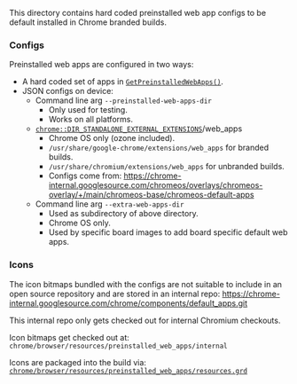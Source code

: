 This directory contains hard coded preinstalled web app configs to be default
installed in Chrome branded builds.

### Configs

Preinstalled web apps are configured in two ways:
- A hard coded set of apps in
  [`GetPreinstalledWebApps()`](preinstalled_web_apps.h).
- JSON configs on device:
  - Command line arg `--preinstalled-web-apps-dir`
    - Only used for testing.
    - Works on all platforms.
  - [`chrome::DIR_STANDALONE_EXTERNAL_EXTENSIONS`](https://source.chromium.org/search?q=DIR_STANDALONE_EXTERNAL_EXTENSIONS)/web_apps
    - Chrome OS only (ozone included).
    - `/usr/share/google-chrome/extensions/web_apps` for branded builds.
    - `/usr/share/chromium/extensions/web_apps` for unbranded builds.
    - Configs come from:
      https://chrome-internal.googlesource.com/chromeos/overlays/chromeos-overlay/+/main/chromeos-base/chromeos-default-apps
  - Command line arg `--extra-web-apps-dir`
    - Used as subdirectory of above directory.
    - Chrome OS only.
    - Used by specific board images to add board specific default web apps.

### Icons

The icon bitmaps bundled with the configs are not suitable to include in an open
source repository and are stored in an internal repo:
https://chrome-internal.googlesource.com/chrome/components/default_apps.git

This internal repo only gets checked out for internal Chromium checkouts.

Icon bitmaps get checked out at:
`chrome/browser/resources/preinstalled_web_apps/internal`

Icons are packaged into the build via:
[`chrome/browser/resources/preinstalled_web_apps/resources.grd`](../../resources/preinstalled_web_apps/resources.grd)
